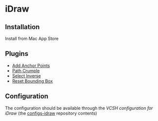 # iDraw

## Installation

Install from Mac App Store

## Plugins

* [Add Anchor Points](http://www.indeeo.com/idraw/plugins/content/plugins/01-add-anchor-points/AddAnchorPoints.zip)
* [Path Crumple](http://www.indeeo.com/idraw/plugins/content/plugins/02-path-crumple/PathCrumple.zip)
* [Select Inverse](http://www.indeeo.com/idraw/plugins/content/plugins/07-select-inverse/SelectInverse.zip)
* [Reset Bounding Box](http://www.indeeo.com/idraw/plugins/content/plugins/08-reset-bounding-box/ResetBoundingBox.zip)

## Configuration

The configuration should be available through the *VCSH configuration for iDraw* (the [configs-idraw](https://github.com/alem0lars/configs-idraw) repository contents)
